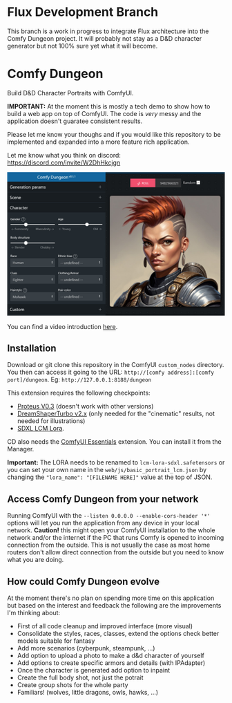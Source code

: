 # Flux Development Branch
This branch is a work in progress to integrate Flux architecture into the Comfy Dungeon project. It will probably not stay as a D&D character generator but not 100% sure yet what it will become.

# Comfy Dungeon
Build D&D Character Portraits with ComfyUI.

**IMPORTANT:** At the moment this is mostly a tech demo to show how to build a web app on top of ComfyUI. The code is *very* messy and the application doesn't guaratee consistent results.

Please let me know your thoughs and if you would like this repository to be implemented and expanded into a more feature rich application.

Let me know what you think on discord: https://discord.com/invite/W2DhHkcjgn

![Comfy Dungeon](./comfy_dungeon.jpg)

You can find a video introduction [here](https://youtu.be/anYHG37fUg4).

## Installation

Download or git clone this repository in the ComfyUI `custom_nodes` directory. You then can access it going to the URL: `http://[comfy address]:[comfy port]/dungeon`. Eg: `http://127.0.0.1:8188/dungeon`

This extension requires the following checkpoints:

- [Proteus V0.3](https://huggingface.co/dataautogpt3/ProteusV0.3/resolve/main/ProteusV0.3.safetensors?download=true) (doesn't work with other versions)
- [DreamShaperTurbo v2.x](https://huggingface.co/Lykon/dreamshaper-xl-v2-turbo/resolve/main/DreamShaperXL_Turbo_v2_1.safetensors?download=true) (only needed for the "cinematic" results, not needed for illustrations)
- [SDXL LCM Lora](https://huggingface.co/latent-consistency/lcm-lora-sdxl/resolve/main/pytorch_lora_weights.safetensors?download=true).

CD also needs the [ComfyUI Essentials](https://github.com/cubiq/ComfyUI_essentials) extension. You can install it from the Manager.

**Important:** The LORA needs to be renamed to `lcm-lora-sdxl.safetensors` or you can set your own name in the `web/js/basic_portrait_lcm.json` by changing the  `"lora_name": "[FILENAME HERE]"` value at the top of JSON.

## Access Comfy Dungeon from your network

Running ComfyUI with the `--listen 0.0.0.0 --enable-cors-header '*'` options will let you run the application from any device in your local network. **Caution!** this might open your ComfyUI installation to the whole network and/or the internet if the PC that runs Comfy is opened to incoming connection from the outside. This is not usually the case as most home routers don't allow direct connection from the outside but you need to know what you are doing.

## How could Comfy Dungeon evolve

At the moment there's no plan on spending more time on this application but based on the interest and feedback the following are the improvements I'm thinking about:

- First of all code cleanup and improved interface (more visual)
- Consolidate the styles, races, classes, extend the options check better models suitable for fantasy
- Add more scenarios (cyberpunk, steampunk, ...)
- Add option to upload a photo to make a d&d character of yourself
- Add options to create specific armors and details (with IPAdapter)
- Once the character is generated add option to inpaint
- Create the full body shot, not just the potrait
- Create group shots for the whole party
- Familiars! (wolves, little dragons, owls, hawks, ...)
